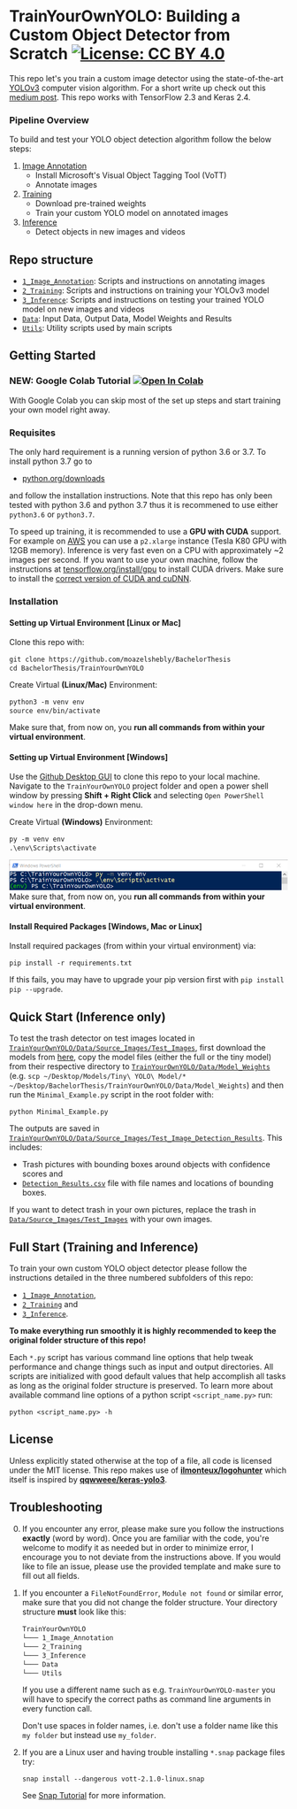 # TrainYourOwnYOLO: Building a Custom Object Detector from Scratch [![License: CC BY 4.0](https://img.shields.io/badge/License-CC%20BY%204.0-lightgrey.svg)](https://creativecommons.org/licenses/by/4.0/)

This repo let's you train a custom image detector using the state-of-the-art [YOLOv3](https://pjreddie.com/darknet/yolo/) computer vision algorithm. For a short write up check out this [medium post](https://medium.com/@muehle/how-to-train-your-own-yolov3-detector-from-scratch-224d10e55de2). This repo works with TensorFlow 2.3 and Keras 2.4.

### Pipeline Overview

To build and test your YOLO object detection algorithm follow the below steps:

 1. [Image Annotation](/TrainYourOwnYOLO/1_Image_Annotation/)
	 - Install Microsoft's Visual Object Tagging Tool (VoTT)
	 - Annotate images
 2. [Training](/TrainYourOwnYOLO/2_Training/)
 	- Download pre-trained weights
 	- Train your custom YOLO model on annotated images 
 3. [Inference](/TrainYourOwnYOLO/3_Inference/)
 	- Detect objects in new images and videos

## Repo structure
+ [`1_Image_Annotation`](/TrainYourOwnYOLO/1_Image_Annotation/): Scripts and instructions on annotating images
+ [`2_Training`](/TrainYourOwnYOLO/2_Training/): Scripts and instructions on training your YOLOv3 model
+ [`3_Inference`](/TrainYourOwnYOLO/3_Inference/): Scripts and instructions on testing your trained YOLO model on new images and videos
+ [`Data`](/TrainYourOwnYOLO/Data/): Input Data, Output Data, Model Weights and Results
+ [`Utils`](/TrainYourOwnYOLO/Utils/): Utility scripts used by main scripts

## Getting Started

### NEW: Google Colab Tutorial <a href="https://colab.research.google.com/github/AntonMu/TrainYourOwnYOLO/blob/master/TrainYourOwnYOLO.ipynb" target="_parent"><img src="https://colab.research.google.com/assets/colab-badge.svg" alt="Open In Colab"/></a>
With Google Colab you can skip most of the set up steps and start training your own model right away. 

### Requisites
The only hard requirement is a running version of python 3.6 or 3.7. To install python 3.7 go to 
- [python.org/downloads](https://www.python.org/downloads/release/python-376/) 

and follow the installation instructions. Note that this repo has only been tested with python 3.6 and python 3.7 thus it is recommened to use either `python3.6` or `python3.7`.

To speed up training, it is recommended to use a **GPU with CUDA** support. For example on [AWS](/2_Training/AWS/) you can use a `p2.xlarge` instance (Tesla K80 GPU with 12GB memory). Inference is very fast even on a CPU with approximately ~2 images per second. If you want to use your own machine, follow the instructions at [tensorflow.org/install/gpu](https://www.tensorflow.org/install/gpu) to install CUDA drivers. Make sure to install the [correct version of CUDA and cuDNN](https://www.tensorflow.org/install/source#linux). 


### Installation

#### Setting up Virtual Environment [Linux or Mac]

Clone this repo with:
```
git clone https://github.com/moazelshebly/BachelorThesis
cd BachelorThesis/TrainYourOwnYOLO
```
Create Virtual **(Linux/Mac)** Environment:
```
python3 -m venv env
source env/bin/activate
```
Make sure that, from now on, you **run all commands from within your virtual environment**.

#### Setting up Virtual Environment [Windows]
Use the [Github Desktop GUI](https://desktop.github.com/) to clone this repo to your local machine. Navigate to the `TrainYourOwnYOLO` project folder and open a power shell window by pressing **Shift + Right Click** and selecting `Open PowerShell window here` in the drop-down menu.

Create Virtual **(Windows)** Environment:

```
py -m venv env
.\env\Scripts\activate
```
![PowerShell](/TrainYourOwnYOLO/Utils/Screenshots/PowerShell.png)
Make sure that, from now on, you **run all commands from within your virtual environment**.

#### Install Required Packages [Windows, Mac or Linux]
Install required packages (from within your virtual environment) via:

```
pip install -r requirements.txt
```
If this fails, you may have to upgrade your pip version first with `pip install pip --upgrade`.

## Quick Start (Inference only)
To test the trash detector on test images located in [`TrainYourOwnYOLO/Data/Source_Images/Test_Images`](TrainYourOwnYOLO/Data/Source_Images/Test_Images), first download the models from [here](https://drive.google.com/file/d/1D6ohBVMRIQ35OTQaPL5VOZhzfM9FcakO/view?usp=sharing), copy the model files (either the full or the tiny model) from their respective directory to [`TrainYourOwnYOLO/Data/Model_Weights`](TrainYourOwnYOLO/Data/Model_Weights) (e.g. `scp ~/Desktop/Models/Tiny\ YOLO\ Model/* ~/Desktop/BachelorThesis/TrainYourOwnYOLO/Data/Model_Weights`) and then run the `Minimal_Example.py` script in the root folder with:

```
python Minimal_Example.py
```

The outputs are saved in [`TrainYourOwnYOLO/Data/Source_Images/Test_Image_Detection_Results`](/Data/Source_Images/Test_Image_Detection_Results). This includes:
 - Trash pictures with bounding boxes around objects with confidence scores and
 - [`Detection_Results.csv`](/TrainYourOwnYOLO/Data/Source_Images/Test_Image_Detection_Results/Detection_Results.csv) file with file names and locations of bounding boxes.

 If you want to detect trash in your own pictures, replace the trash in [`Data/Source_Images/Test_Images`](/TrainYourOwnYOLO/Data/Source_Images/Test_Images) with your own images.

## Full Start (Training and Inference)

To train your own custom YOLO object detector please follow the instructions detailed in the three numbered subfolders of this repo:
- [`1_Image_Annotation`](/TrainYourOwnYOLO/1_Image_Annotation/),
- [`2_Training`](/TrainYourOwnYOLO/2_Training/) and
- [`3_Inference`](/TrainYourOwnYOLO/3_Inference/).
 
**To make everything run smoothly it is highly recommended to keep the original folder structure of this repo!**

Each `*.py` script has various command line options that help tweak performance and change things such as input and output directories. All scripts are initialized with good default values that help accomplish all tasks as long as the original folder structure is preserved. To learn more about available command line options of a python script `<script_name.py>` run:

```
python <script_name.py> -h
```

## License

Unless explicitly stated otherwise at the top of a file, all code is licensed under the MIT license. This repo makes use of [**ilmonteux/logohunter**](https://github.com/ilmonteux/logohunter) which itself is inspired by [**qqwweee/keras-yolo3**](https://github.com/qqwweee/keras-yolo3).

## Troubleshooting

0. If you encounter any error, please make sure you follow the instructions **exactly** (word by word). Once you are familiar with the code, you're welcome to modify it as needed but in order to minimize error, I encourage you to not deviate from the instructions above. If you would like to file an issue, please use the provided template and make sure to fill out all fields. 

1. If you encounter a `FileNotFoundError`, `Module not found` or similar error, make sure that you did not change the folder structure. Your directory structure **must** look like this: 
    ```
    TrainYourOwnYOLO
    └─── 1_Image_Annotation
    └─── 2_Training
    └─── 3_Inference
    └─── Data
    └─── Utils
    ```
    If you use a different name such as e.g. `TrainYourOwnYOLO-master` you will have to specify the correct paths as command line arguments in every function call.

    Don't use spaces in folder names, i.e. don't use a folder name like this `my folder` but instead use `my_folder`.

2. If you are a Linux user and having trouble installing `*.snap` package files try:
    ```
    snap install --dangerous vott-2.1.0-linux.snap
    ```
    See [Snap Tutorial](https://tutorials.ubuntu.com/tutorial/advanced-snap-usage#2) for more information.
